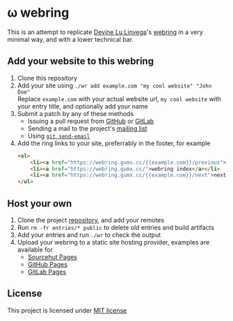 # &omega; webring

This is an attempt to replicate [Devine Lu Linvega](https://wiki.xxiivv.com/site/devine_lu_linvega.html)'s [webring](https://webring.xxiivv.com/) in a very minimal way, and with a lower technical bar.

## Add your website to this webring

1. Clone this repository
2. Add your site using `./wr add example.com "my cool website" "John Doe"` \
    Replace `example.com` with your actual website url, `my cool website` with your entry title, and optionally add your name
3. Submit a patch by any of these methods
    - Issuing a pull request from [GitHub](https://github.com/atgumx/webring) or [GitLab](https://gitlab.com/atgumx/webring)
    - Sending a mail to the project's [mailing list](https://lists.sr.ht/~a2/webring)
    - Using [`git send-email`](https://git-send-email.io/)
4. Add the ring links to your site, preferrably in the footer, for example
    ```html
    <ul>
        <li><a href="https://webring.gumx.cc/{{example.com}}/previous">&larr; previous</a></li>
        <li><a href="https://webring.gumx.cc/">webring index</a></li>
        <li><a href="https://webring.gumx.cc/{{example.com}}/next">next &rarr;</a></li>
    </ul>
    ```

## Host your own

1. Clone the project [repository](https://git.sr.ht/~a2/webring), and add your remotes
2. Run `rm -fr entries/* public` to delete old entries and build artifacts
3. Add your entries and run `./wr` to check the output
4. Upload your webring to a static site hosting provider, examples are available for
    - [Sourcehut Pages](https://git.sr.ht/~a2/webring/tree/main/item/ci-examples/.build.yml)
    - [GitHub Pages](https://git.sr.ht/~a2/webring/tree/main/item/ci-examples/.github)
    - [GitLab Pages](https://git.sr.ht/~a2/webring/tree/main/item/ci-examples/.gitlab-ci.yml)

## License

This project is licensed under [MIT license](https://git.sr.ht/~a2/webring/tree/main/item/LICENSE)